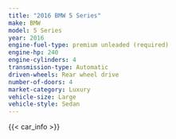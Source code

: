 ```yaml
---
title: "2016 BMW 5 Series"
make: BMW
model: 5 Series
year: 2016
engine-fuel-type: premium unleaded (required)
engine-hp: 240
engine-cylinders: 4
transmission-type: Automatic
driven-wheels: Rear wheel drive
number-of-doors: 4
market-category: Luxury
vehicle-size: Large
vehicle-style: Sedan
---
```


{{< car_info >}}
